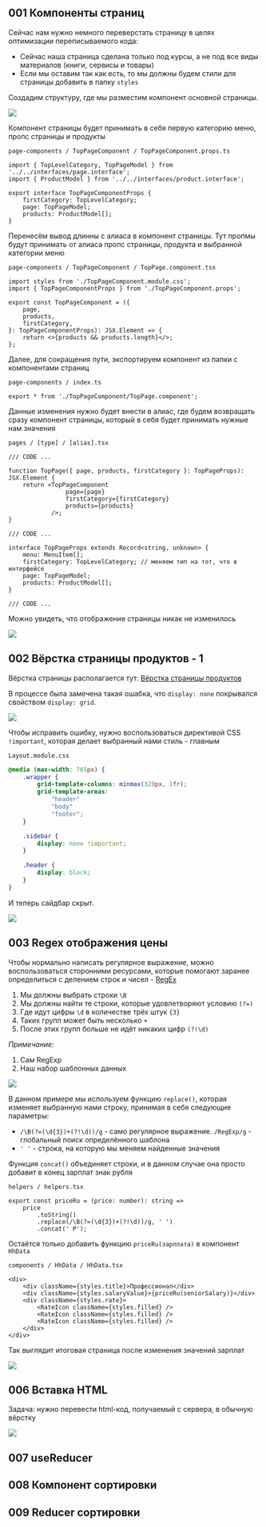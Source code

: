 
## 001 Компоненты страниц

Сейчас нам нужно немного переверстать страницу в целях оптимизации переписываемого кода:
- Сейчас наша страница сделана только под курсы, а не под все виды материалов (книги, сервисы и товары)
- Если мы оставим так как есть, то мы должны будем стили для страницы добавить в папку `styles`

Создадим структуру, где мы разместим компонент основной страницы.

![](_png/Pasted%20image%2020230131190751.png)

Компонент страницы будет принимать в себя первую категорию меню, пропс страницы и продукты

`page-components / TopPageComponent / TopPageComponent.props.ts`
```TS
import { TopLevelCategory, TopPageModel } from '../../interfaces/page.interface';
import { ProductModel } from '../../interfaces/product.interface';

export interface TopPageComponentProps {
	firstCategory: TopLevelCategory;
	page: TopPageModel;
	products: ProductModel[];
}
```

Перенесём вывод длинны с алиаса в компонент страницы. Тут пропмы будут принимать от алиаса пропс страницы, продукта и выбранной категории меню

`page-components / TopPageComponent / TopPage.component.tsx`
```TSX
import styles from './TopPageComponent.module.css';
import { TopPageComponentProps } from './TopPageComponent.props';

export const TopPageComponent = ({
	page,
	products,
	firstCategory,
}: TopPageComponentProps): JSX.Element => {
	return <>{products && products.length}</>;
};
```

Далее, для сокращения пути, экспортируем компонент из папки с компонентами страниц

`page-components / index.ts`
```TS
export * from './TopPageComponent/TopPage.component';
```

Данные изменения нужно будет внести в алиас, где будем возвращать сразу компонент страницы, который в себя будет принимать нужные нам значения

`pages / [type] / [alias].tsx`
```TSX
/// CODE ...

function TopPage({ page, products, firstCategory }: TopPageProps): JSX.Element {
	return <TopPageComponent 
				page={page} 
				firstCategory={firstCategory} 
				products={products} 
			/>;
}

/// CODE ...

interface TopPageProps extends Record<string, unknown> {
	menu: MenuItem[];
	firstCategory: TopLevelCategory; // меняем тип на тот, что в интерфейсе
	page: TopPageModel;
	products: ProductModel[];
}

/// CODE ...
```

Можно увидеть, что отображение страницы никак не изменилось

![](_png/Pasted%20image%2020230131193108.png)

## 002 Вёрстка страницы продуктов - 1

Вёрстка страницы располагается тут: [Вёрстка страницы продуктов](_code/Вёрстка%20страницы%20продуктов.md)

В процессе была замечена такая ошабка, что `display: none` покрывался свойством `display: grid`. 

![](_png/Pasted%20image%2020230204155626.png)

Чтобы исправить ошибку, нужно воспользоваться директивой CSS `!important`, которая делает выбранный нами стиль - главным

`Layout.module.css`
```CSS
@media (max-width: 765px) {
	.wrapper {
		grid-template-columns: minmax(320px, 1fr);
		grid-template-areas:
			"header"
			"body"
			"footer";
	}

	.sidebar {
		display: none !important;
	}

	.header {
		display: block;
	}
}
```

И теперь сайдбар скрыт.

![](_png/Pasted%20image%2020230204155632.png)

## 003 Regex отображения цены

Чтобы нормально написать регулярное выражение, можно воспользоваться сторонними ресурсами, которые помогают заранее определиться с делением строк и чисел - [RegEx](https://regex101.com/)

1) Мы должны выбрать строки `\B`
2) Мы должны найти те строки, которые удовлетворяют условию `(?=)` 
3) Где идут цифры `\d` в количестве трёх штук `{3}`
4) Таких групп может быть несколько `+`
5) После этих групп больше не идёт никаких цифр `(?!\d)`

*Примечание:* 
1. Сам RegExp
2. Наш набор шаблонных данных

![](_png/Pasted%20image%2020230204192640.png)

В данном примере мы используем функцию `replace()`, которая изменяет выбранную нами строку, принимая в себя следующие параметры:
- `/\B(?=(\d{3})+(?!\d))/g` - само регулярное выражение. `/RegExp/g` - глобальный поиск определённого шаблона
- `' '` - строка, на которую мы меняем найденные значения

Функция `concat()` объединяет строки, и в данном случае она просто добавит в конец зарплат знак рубля

`helpers / helpers.tsx`
```TSX
export const priceRu = (price: number): string =>
	price
		.toString()
		.replace(/\B(?=(\d{3})+(?!\d))/g, ' ')
		.concat(' Р');
```

Остаётся только добавить функцию `priceRu(зарплата)` в компонент `HhData` 

`components / HhData / HhData.tsx`
```TSX
<div>
	<div className={styles.title}>Профессионал</div>
	<div className={styles.salaryValue}>{priceRu(seniorSalary)}</div>
	<div className={styles.rate}>
		<RateIcon className={styles.filled} />
		<RateIcon className={styles.filled} />
		<RateIcon className={styles.filled} />
	</div>
</div>
```

Так выглядит итоговая страница после изменения значений зарплат

![](_png/Pasted%20image%2020230204193624.png)

## 006 Вставка HTML

Задача: нужно перевести html-код, получаемый с сервера, в обычную вёрстку

![](_png/Pasted%20image%2020230205165546.png)




















## 007 useReducer







## 008 Компонент сортировки







## 009 Reducer сортировки








